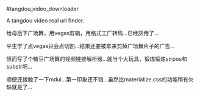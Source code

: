 #tangdou_video_downloader

A tangdou video real url finder.

给母后下广场舞，用vegas剪辑，用格式工厂转码...已经厌倦了...

平生学了点vegas只会点切割...结果还要被拿来剪掉广场舞片子的广告...

愤而写了个糖豆广场舞的视频链接解析器...就当个大玩具，锻炼锻炼strpos和substr吧...

顺便还接触了一下mdui...第一印象还不错...虽然比materialize.css的功能稍有欠缺就是了...